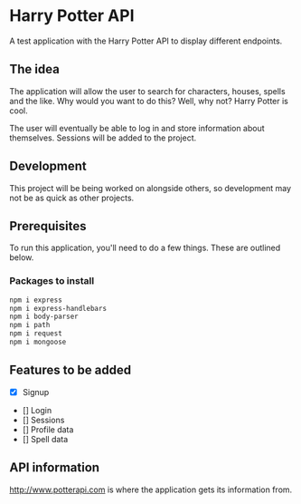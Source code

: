 # Harry Potter API

A test application with the Harry Potter API to display different endpoints. 

## The idea

The application will allow the user to search for characters, houses, spells and the like. Why would you want to do this? Well, why not? Harry Potter is cool. 

The user will eventually be able to log in and store information about themselves. Sessions will be added to the project.

## Development

This project will be being worked on alongside others, so development may not be as quick as other projects. 

## Prerequisites

To run this application, you'll need to do a few things. These are outlined below.

### Packages to install

```bash
npm i express
npm i express-handlebars
npm i body-parser
npm i path
npm i request
npm i mongoose
```

## Features to be added

- [x] Signup
- [] Login
- [] Sessions
- [] Profile data
- [] Spell data

## API information

<http://www.potterapi.com> is where the application gets its information from.